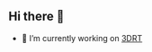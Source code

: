 ## Hi there 👋



- 🔭 I’m currently working on [3DRT](https://github.com/EnerX-Inc/3DRT)
<!--- 🌱 I’m currently learning ...
- 👯 I’m looking to collaborate on ...
- 🤔 I’m looking for help with ...
- 💬 Ask me about ...
- 📫 How to reach me: ...
- 😄 Pronouns: ...
- ⚡ Fun fact: ...
-->
